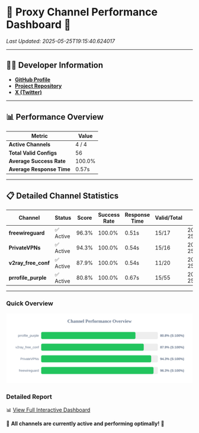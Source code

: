 # 🌟 Proxy Channel Performance Dashboard 🌟

_Last Updated: 2025-05-25T19:15:40.624017_

---

## 👩‍💻 Developer Information

- **[GitHub Profile](https://github.com/4n0nymou3)**  
- **[Project Repository](https://github.com/4n0nymou3/multi-proxy-config-fetcher)**  
- **[X (Twitter)](https://x.com/4n0nymou3)**  

---

## 📊 Performance Overview

| Metric                | Value       |
|-----------------------|-------------|
| **Active Channels**   | 4 / 4       |
| **Total Valid Configs** | 56          |
| **Average Success Rate** | 100.0%      |
| **Average Response Time** | 0.57s       |

---

## 📋 Detailed Channel Statistics

| Channel          | Status     | Score  | Success Rate | Response Time | Valid/Total | Last Success               |
|------------------|------------|--------|--------------|---------------|-------------|----------------------------|
| **freewireguard**  | ✅ Active  | 96.3%  | 100.0% | 0.51s         | 15/17       | 2025-05-25T19:15:40.622629 |
| **PrivateVPNs**  | ✅ Active  | 94.3%  | 100.0% | 0.54s         | 15/16       | 2025-05-25T19:15:40.082599 |
| **v2ray_free_conf**  | ✅ Active  | 87.9%  | 100.0% | 0.54s         | 11/20       | 2025-05-25T19:15:39.510155 |
| **prrofile_purple**  | ✅ Active  | 80.8%  | 100.0% | 0.67s         | 15/55       | 2025-05-25T19:15:38.899175 |

---

### Quick Overview
<div align="center">
  <a href="https://raw.githubusercontent.com/nullluser/NullRepo/refs/heads/main/assets/channel_stats_chart.svg">
    <img src="https://raw.githubusercontent.com/nullluser/NullRepo/refs/heads/main/assets/channel_stats_chart.svg" alt="Source Performance Statistics" width="800">
  </a>
</div>

### Detailed Report
📊 [View Full Interactive Dashboard](https://htmlpreview.github.io/?https://github.com/nullluser/NullRepo/blob/main/assets/performance_report.html)

🎉 **All channels are currently active and performing optimally!** 🎉
